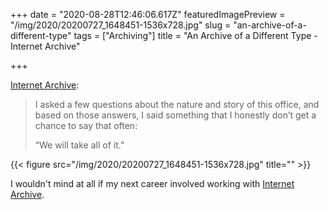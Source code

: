 +++
date = "2020-08-28T12:46:06.617Z"
featuredImagePreview = "/img/2020/20200727_1648451-1536x728.jpg"
slug = "an-archive-of-a-different-type"
tags = ["Archiving"]
title = "An Archive of a Different Type - Internet Archive"

+++

[Internet Archive](http://blog.archive.org/2020/08/26/an-archive-of-a-different-type/):

> I asked a few questions about the nature and story of this office, and based on those answers, I said something that I honestly don’t get a chance to say that often:
> 
> “We will take all of it.”

{{< figure src="/img/2020/20200727_1648451-1536x728.jpg" title="" >}}

I wouldn't mind at all if my next career involved working with [Internet Archive](http://archive.org).
